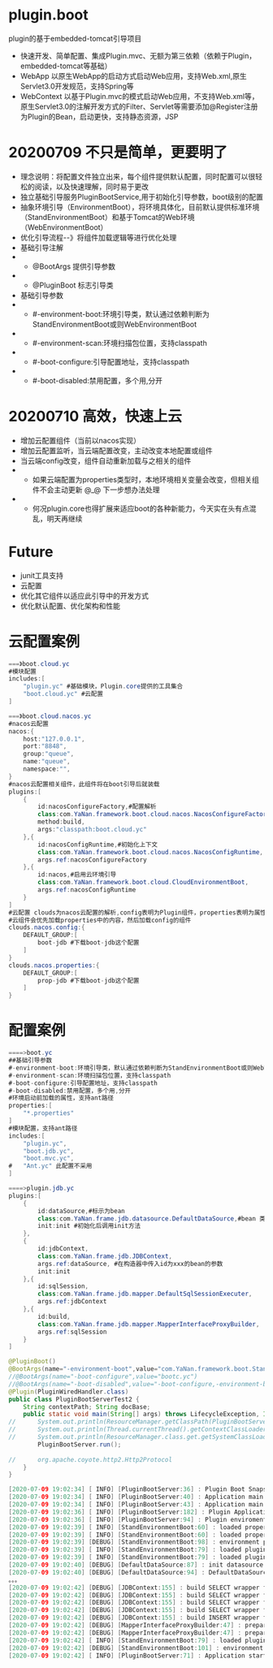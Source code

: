 # plugin.boot
 plugin的基于embedded-tomcat引导项目
* 快速开发、简单配置、集成Plugin.mvc、无额为第三依赖（依赖于Plugin，embedded-tomcat等基础）
* WebApp 以原生WebApp的启动方式启动Web应用，支持Web.xml,原生Servlet3.0开发规范，支持Spring等
* WebContext 以基于Plugin.mvc的模式启动Web应用，不支持Web.xml等，原生Servlet3.0的注解开发方式的Filter、Servlet等需要添加@Register注册为Plugin的Bean，启动更快，支持静态资源，JSP
# 20200709 不只是简单，更要明了
* 理念说明：将配置文件独立出来，每个组件提供默认配置，同时配置可以很轻松的阅读，以及快速理解，同时易于更改
* 独立基础引导服务PluginBootService,用于初始化引导参数，boot级别的配置
* 抽象环境引导（EnvironmentBoot），将环境具体化，目前默认提供标准环境（StandEnvironmentBoot）和基于Tomcat的Web环境（WebEnvironmentBoot）
* 优化引导流程--》将组件加载逻辑等进行优化处理
* 基础引导注解 
* * @BootArgs 提供引导参数
* * @PluginBoot 标志引导类
* 基础引导参数
* * #-environment-boot:环境引导类，默认通过依赖判断为StandEnvironmentBoot或则WebEnvironmentBoot
* * #-environment-scan:环境扫描包位置，支持classpath
* * #-boot-configure:引导配置地址，支持classpath
* * #-boot-disabled:禁用配置，多个用,分开
# 20200710 高效，快速上云
* 增加云配置组件（当前以nacos实现）
* 增加云配置监听，当云端配置改变，主动改变本地配置或组件
* 当云端config改变，组件自动重新加载与之相关的组件
* - 如果云端配置为properties类型时，本地环境相关变量会改变，但相关组件不会主动更新 @_@ 下一步想办法处理 
* - 何况plugin.core也得扩展来适应boot的各种新能力，今天实在头有点混乱，明天再继续
# Future
* junit工具支持
* 云配置
* 优化其它组件以适应此引导中的开发方式
* 优化默认配置、优化架构和性能
# 云配置案例
```java 
===》boot.cloud.yc
#模块配置
includes:[
	"plugin.yc" #基础模块，Plugin.core提供的工具集合
	"boot.cloud.yc" #云配置
]

===》boot.cloud.nacos.yc
#nacos云配置
nacos:{
	host:"127.0.0.1",
	port:"8848",
	group:"queue",
	name:"queue",
	namespace:"",
}
#nacos云配置相关组件，此组件将在boot引导后就装载
plugins:[
	{
		id:nacosConfigureFactory,#配置解析
		class:com.YaNan.framework.boot.cloud.nacos.NacosConfigureFactory,
		method:build,
		args:"classpath:boot.cloud.yc"
	},{
		id:nacosConfigRuntime,#初始化上下文
		class:com.YaNan.framework.boot.cloud.nacos.NacosConfigRuntime,
		args.ref:nacosConfigureFactory
	},{
		id:nacos,#启用云环境引导
		class:com.YaNan.framework.boot.cloud.CloudEnvironmentBoot,
		args.ref:nacosConfigRuntime
	}
]
#云配置 clouds为nacos云配置的解析,config表明为Plugin组件，properties表明为属性文件,DEFAULT_GROUP为配所在分组，boot-jdb为配置名
#云组件会优先加载properties中的内容，然后加载config的组件
clouds.nacos.config:{
	DEFAULT_GROUP:[
		boot-jdb #下载boot-jdb这个配置
	]
}
clouds.nacos.properties:{
	DEFAULT_GROUP:[
		prop-jdb #下载boot-jdb这个配置
	]
}


```
# 配置案例
```java
====>boot.yc
##基础引导参数
#-environment-boot:环境引导类，默认通过依赖判断为StandEnvironmentBoot或则WebEnvironmentBoot
#-environment-scan:环境扫描包位置，支持classpath
#-boot-configure:引导配置地址，支持classpath
#-boot-disabled:禁用配置，多个用,分开
#环境启动前加载的属性，支持ant路径
properties:[
	"*.properties"
]
#模块配置，支持ant路径
includes:[
	"plugin.yc",
	"boot.jdb.yc",
	"boot.mvc.yc",
#	"Ant.yc" 此配置不采用
]

====>plugin.jdb.yc
plugins:[
	{
		id:dataSource,#标示为bean
		class:com.YaNan.frame.jdb.datasource.DefaultDataSource,#bean 类
		init:init #初始化后调用init方法
	},
	{
		id:jdbContext,
		class:com.YaNan.frame.jdb.JDBContext,
		args.ref:dataSource, #在构造器中传入id为xxx的bean的参数
		init:init
	},{
		id:sqlSession,
		class:com.YaNan.frame.jdb.mapper.DefaultSqlSessionExecuter,
		args.ref:jdbContext
	},{
		id:build,
		class:com.YaNan.frame.jdb.mapper.MapperInterfaceProxyBuilder,
		args.ref:sqlSession
	}
]

```
```java
@PluginBoot()
@BootArgs(name="-environment-boot",value="com.YaNan.framework.boot.StandEnvironmentBoot")
//@BootArgs(name="-boot-configure",value="bootc.yc")
//@BootArgs(name="-boot-disabled",value="-boot-configure,-environment-boot")
@Plugin(PluginWiredHandler.class)
public class PluginBootServerTest2 {
	String contextPath; String docBase;
	public static void main(String[] args) throws LifecycleException, IOException {
//		System.out.println(ResourceManager.getClassPath(PluginBootServerTest.class)[0]);
//		System.out.println(Thread.currentThread().getContextClassLoader().getResource(""));
//		System.out.println(ResourceManager.class.get.getSystemClassLoader().getResource("."));
		PluginBootServer.run();
		
//		org.apache.coyote.http2.Http2Protocol
	}
}
```
```java
[2020-07-09 19:02:34] [ INFO] [PluginBootServer:36] : Plugin Boot Snapshot Version!
[2020-07-09 19:02:34] [ INFO] [PluginBootServer:40] : Application main class path : /Volumes/GENERAL/git/plugin.boot/target/classes/
[2020-07-09 19:02:34] [ INFO] [PluginBootServer:43] : Application main class : class plugin.boot.PluginBootServerTest2
[2020-07-09 19:02:36] [ INFO] [PluginBootServer:182] : Plugin Application Context Path [/Volumes/GENERAL/git/plugin.boot/target/classes/]
[2020-07-09 19:02:36] [ INFO] [PluginBootServer:94] : Plugin enviroment boot:com.YaNan.framework.boot.StandEnvironmentBoot
[2020-07-09 19:02:39] [ INFO] [StandEnvironmentBoot:60] : loaded properties from /Volumes/GENERAL/git/plugin.boot/target/classes/jdb.properties
[2020-07-09 19:02:39] [ INFO] [StandEnvironmentBoot:60] : loaded properties from /Volumes/GENERAL/git/plugin.boot/target/classes/log4j.properties
[2020-07-09 19:02:39] [DEBUG] [StandEnvironmentBoot:98] : environment properties loaded at [2652 ms]
[2020-07-09 19:02:39] [ INFO] [StandEnvironmentBoot:79] : loaded plugin from /Volumes/GENERAL/git/plugin.boot/target/classes/plugin.yc
[2020-07-09 19:02:39] [ INFO] [StandEnvironmentBoot:79] : loaded plugin from /Volumes/GENERAL/git/plugin.boot/target/classes/boot.jdb.yc
[2020-07-09 19:02:40] [DEBUG] [DefaultDataSource:87] : init datasource [testJdb]
[2020-07-09 19:02:40] [DEBUG] [DefaultDataSource:94] : DefaultDataSource 
。。。
[2020-07-09 19:02:42] [DEBUG] [JDBContext:155] : build SELECT wrapper fragment , wrapper id : "testSql.query" ,ref : false
[2020-07-09 19:02:42] [DEBUG] [JDBContext:155] : build SELECT wrapper fragment , wrapper id : "testSql.query5" ,ref : false
[2020-07-09 19:02:42] [DEBUG] [JDBContext:155] : build SELECT wrapper fragment , wrapper id : "testSql.query1" ,ref : false
[2020-07-09 19:02:42] [DEBUG] [JDBContext:155] : build SELECT wrapper fragment , wrapper id : "testSql.queryCount" ,ref : false
[2020-07-09 19:02:42] [DEBUG] [JDBContext:155] : build INSERT wrapper fragment , wrapper id : "com.YaNan.billing.service.user.UserService.insertUser" ,ref : false
[2020-07-09 19:02:42] [DEBUG] [MapperInterfaceProxyBuilder:47] : prepared interface class com.YaNan.billing.service.billing.BillingService
[2020-07-09 19:02:42] [DEBUG] [MapperInterfaceProxyBuilder:47] : prepared interface class com.YaNan.billing.service.user.UserService
[2020-07-09 19:02:42] [ INFO] [StandEnvironmentBoot:79] : loaded plugin from /Volumes/GENERAL/git/plugin.boot/target/classes/boot.mvc.yc
[2020-07-09 19:02:42] [DEBUG] [StandEnvironmentBoot:101] : environment model loaded at [2772 ms]
[2020-07-09 19:02:42] [ INFO] [PluginBootServer:71] : Application started at 7649[ms]

```
